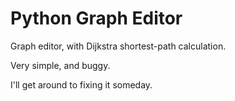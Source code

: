 # Python Graph Editor

Graph editor, with Dijkstra shortest-path calculation.

Very simple, and buggy.

I'll get around to fixing it someday.
